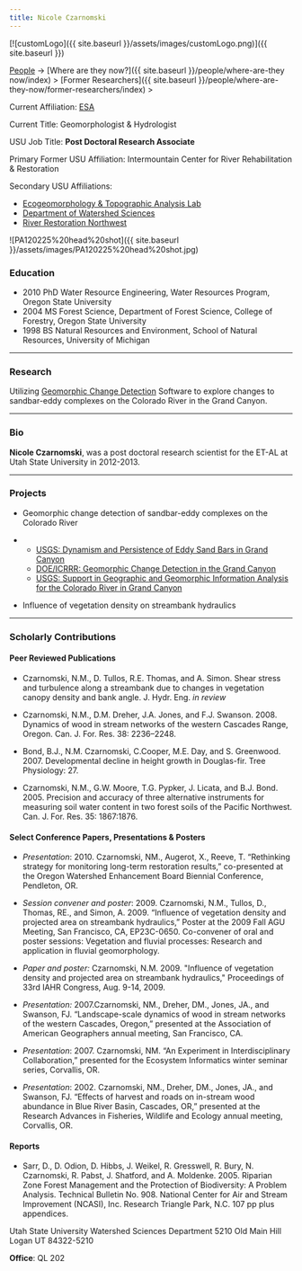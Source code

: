 ```yaml
---
title: Nicole Czarnomski
---
```


[![customLogo]({{ site.baseurl }}/assets/images/customLogo.png)]({{ site.baseurl }})

[People]({{site.baseurl}}/people/index) -> [Where are they now?]({{ site.baseurl }}/people/where-are-they now/index) > [Former Researchers]({{ site.baseurl }}/people/where-are-they-now/former-researchers/index) >

Current Affiliation: [ESA](http://www.esassoc.com/news/nicole-czarnomski-phd-joins-esa%E2%80%99s-northwest-water-group)

Current Title: Geomorphologist & Hydrologist

USU Job Title: **Post Doctoral Research Associate**

Primary Former USU Affiliation: Intermountain Center for River Rehabilitation & Restoration

Secondary USU Affiliations: 

- [Ecogeomorphology & Topographic Analysis Lab ](https://joewheaton-org.github.io/etal/)
- [Department of Watershed Sciences](http://qcnr.usu.edu/wats/)
- [River Restoration Northwest](http://www.rrnw.org/)



![PA120225%20head%20shot]({{ site.baseurl }}/assets/images/PA120225%20head%20shot.jpg)

### Education

- 2010 PhD Water Resource Engineering, Water Resources Program, Oregon State University
- 2004 MS Forest Science, Department of Forest Science, College of Forestry, Oregon State University
- 1998 BS Natural Resources and Environment, School of Natural Resources, University of Michigan

------

### Research

Utilizing [Geomorphic Change Detection](http://gcd.joewheaton.org/) Software to explore changes to sandbar-eddy complexes on the Colorado River in the Grand Canyon.

------

### Bio

**Nicole Czarnomski**, was a post doctoral research scientist for the ET-AL at Utah State University in 2012-2013. 

------

### Projects

- Geomorphic change detection of sandbar-eddy complexes on the Colorado River

- - [USGS: Dynamism and Persistence of Eddy Sand Bars in Grand Canyon](http://etal.joewheaton.org/projects/current-projects/usgs-dynamism-and-persistence-of-eddy-sand-bars-in-grand-canyon)
  - [DOE/ICRRR: Geomorphic Change Detection in the Grand Canyon](http://etal.joewheaton.org/projects/past-projects/doe-icrrr-geomorphic-change-detection-in-the-grand-canyon)
  - [USGS: Support in Geographic and Geomorphic Information Analysis for the Colorado River in Grand Canyon](http://etal.joewheaton.org/projects/past-projects/usgs-support-in-geographic-and-geomorphic-informaiton-analysis-for-the-colorado-river-in-grand-canyon)

- Influence of vegetation density on streambank hydraulics

------

### Scholarly Contributions

#### Peer Reviewed Publications

- Czarnomski, N.M., D. Tullos, R.E. Thomas, and A. Simon. Shear stress and turbulence along a streambank due to changes in vegetation canopy density and bank angle. J. Hydr. Eng. *in review*


- Czarnomski, N.M., D.M. Dreher, J.A. Jones, and F.J. Swanson. 2008. Dynamics of wood in stream networks of the western Cascades Range, Oregon. Can. J. For. Res. 38: 2236–2248.


- Bond, B.J., N.M. Czarnomski, C.Cooper, M.E. Day, and S. Greenwood. 2007. Developmental decline in height growth in Douglas-fir. Tree Physiology: 27.


- Czarnomski, N.M., G.W. Moore, T.G. Pypker, J. Licata, and B.J. Bond. 2005. Precision and accuracy of three alternative instruments for measuring soil water content in two forest soils of the Pacific Northwest. Can. J. For. Res. 35: 1867:1876.

#### Select Conference Papers, Presentations & Posters

- *Presentation*: 2010. Czarnomski, NM., Augerot, X., Reeve, T. “Rethinking strategy for monitoring long-term restoration results,” co-presented at the Oregon Watershed Enhancement Board Biennial Conference, Pendleton, OR.


- *Session convener and poster*: 2009. Czarnomski, N.M., Tullos, D., Thomas, RE., and Simon, A. 2009. “Influence of vegetation density and projected area on streambank hydraulics,” Poster at the 2009 Fall AGU Meeting, San Francisco, CA, EP23C-0650. Co-convener of oral and poster sessions: Vegetation and fluvial processes: Research and application in fluvial geomorphology.


- *Paper and poster:* Czarnomski, N.M. 2009. "Influence of vegetation density and projected area on streambank hydraulics," Proceedings of 33rd IAHR Congress, Aug. 9-14, 2009.


- *Presentation:*  2007.Czarnomski, NM., Dreher, DM., Jones, JA., and Swanson, FJ. “Landscape-scale dynamics of wood in stream networks of the western Cascades, Oregon,” presented at the Association of American Geographers annual meeting, San Francisco, CA.


- *Presentation*: 2007. Czarnomski, NM. “An Experiment in Interdisciplinary Collaboration,” presented for the Ecosystem Informatics winter seminar series, Corvallis, OR.


- *Presentation*: 2002. Czarnomski, NM., Dreher, DM., Jones, JA., and Swanson, FJ. “Effects of harvest and roads on in-stream wood abundance in Blue River Basin, Cascades, OR,” presented at the Research Advances in Fisheries, Wildlife and Ecology annual meeting, Corvallis, OR. 

#### Reports

- Sarr, D., D. Odion, D. Hibbs, J. Weikel, R. Gresswell, R. Bury, N. Czarnomski, R. Pabst, J. Shatford, and A. Moldenke. 2005. Riparian Zone Forest Management and the Protection of Biodiversity: A Problem Analysis. Technical Bulletin No. 908. National Center for Air and Stream Improvement (NCASI), Inc. Research Triangle Park, N.C. 107 pp plus appendices.

Utah State University
Watershed Sciences Department
5210 Old Main Hill
Logan UT 84322-5210

**Office**:  QL 202
